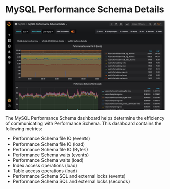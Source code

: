 # MySQL Performance Schema Details

![!image](../../_images/PMM_MySQL_Performance_Schema_Details.jpg)

The MySQL Performance Schema dashboard helps determine the efficiency of communicating with Performance Schema. This dashboard contains the following metrics:

* Performance Schema file IO (events)
* Performance Schema file IO (load)
* Performance Schema file IO (Bytes)
* Performance Schema waits (events)
* Performance Schema waits (load)
* Index access operations (load)
* Table access operations (load)
* Performance Schema SQL and external locks (events)
* Performance Schema SQL and external locks (seconds)
